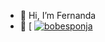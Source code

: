 - 👋 Hi, I’m Fernanda
- 👀 [
[![bobesponja](https://github.com/user-attachments/assets/3fb92502-fd97-45d9-979e-3d35b4ab41ff)](BobEsponja)
